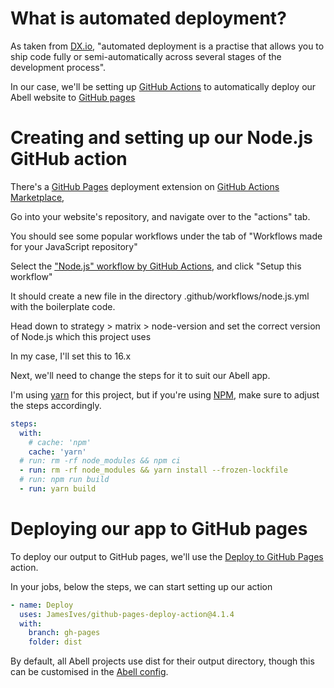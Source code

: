 # What is automated deployment? 

As taken from [DX.io](https://developerexperience.io/practices/automated-deployment#:~:text=Automated%20Deployment%20is%20a%20practice,development%20right%20through%20to%20production.), "automated deployment is a practise that allows you to ship code fully or semi-automatically across several stages of the development process".

In our case, we'll be setting up [GitHub Actions](https://github.com/features/actions) to automatically deploy our Abell website to [GitHub pages](https://pages.github.com/)

# Creating and setting up our Node.js GitHub action

There's a [GitHub Pages](https://github.com/marketplace/actions/deploy-to-github-pages) deployment extension on [GitHub Actions Marketplace](https://github.com/marketplace/actions),

Go into your website's repository, and navigate over to the "actions" tab.

You should see some popular workflows under the tab of "Workflows made for your JavaScript repository"

Select the ["Node.js" workflow by GitHub Actions](https://github.com/actions/starter-workflows/blob/7135450ec14e7e47bf3e41dd65d399e5e315fa39/ci/node.js.yml), and click "Setup this workflow"

It should create a new file in the directory .github/workflows/node.js.yml with the boilerplate code.

Head down to strategy > matrix > node-version and set the correct version of Node.js which this project uses

In my case, I'll set this to 16.x

Next, we'll need to change the steps for it to suit our Abell app.

I'm using [yarn](https://yarnpkg.com/) for this project, but if you're using [NPM](https://npmjs.com/), make sure to adjust the steps accordingly.

```yml
steps:
  with:
    # cache: 'npm'
    cache: 'yarn'
  # run: rm -rf node_modules && npm ci
  - run: rm -rf node_modules && yarn install --frozen-lockfile
  # run: npm run build
  - run: yarn build
```

# Deploying our app to GitHub pages

To deploy our output to GitHub pages, we'll use the [Deploy to GitHub Pages](https://github.com/marketplace/actions/deploy-to-github-pages) action.

In your jobs, below the steps, we can start setting up our action

```yml
- name: Deploy
  uses: JamesIves/github-pages-deploy-action@4.1.4
  with:
    branch: gh-pages
    folder: dist
```

By default, all Abell projects use dist for their output directory, though this can be customised in the [Abell config](https://abelljs.org/guide/api-reference/#abellprograminfo-ltobjectgt).

